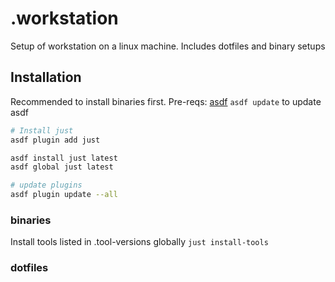 # .workstation

Setup of workstation on a linux machine. Includes dotfiles and binary setups

## Installation

Recommended to install binaries first.
Pre-reqs: [asdf](https://asdf-vm.com/guide/getting-started.html)
`asdf update` to update asdf

```sh
# Install just 
asdf plugin add just

asdf install just latest
asdf global just latest

# update plugins
asdf plugin update --all
```

### binaries

Install tools listed in .tool-versions globally
`just install-tools`

### dotfiles
